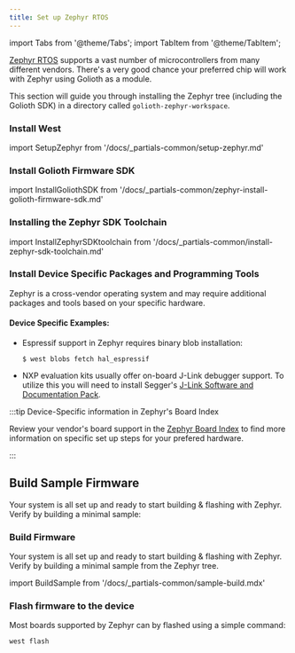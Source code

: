 ```yaml
---
title: Set up Zephyr RTOS
---
```


import Tabs from '@theme/Tabs';
import TabItem from '@theme/TabItem';

[Zephyr RTOS](https://docs.zephyrproject.org/) supports a vast number of
microcontrollers from many different vendors. There's a very good chance your
preferred chip will work with Zephyr using Golioth as a module.

This section will guide you through installing the Zephyr tree (including the
Golioth SDK) in a directory called `golioth-zephyr-workspace`.

### Install West

import SetupZephyr from '/docs/_partials-common/setup-zephyr.md'

<SetupZephyr/>

### Install Golioth Firmware SDK

import InstallGoliothSDK from '/docs/_partials-common/zephyr-install-golioth-firmware-sdk.md'

<InstallGoliothSDK/>

### Installing the Zephyr SDK Toolchain

import InstallZephyrSDKtoolchain from '/docs/_partials-common/install-zephyr-sdk-toolchain.md'

<InstallZephyrSDKtoolchain/>

### Install Device Specific Packages and Programming Tools

Zephyr is a cross-vendor operating system and may require additional packages
and tools based on your specific hardware.

#### Device Specific Examples:

- Espressif support in Zephyr requires binary blob installation:

    ```shell
    $ west blobs fetch hal_espressif
    ```

- NXP evaluation kits usually offer on-board J-Link debugger support. To utilize
  this you will need to install Segger's [J-Link Software and Documentation Pack](https://www.segger.com/downloads/jlink).

:::tip Device-Specific information in Zephyr's Board Index

Review your vendor's board support in the [Zephyr Board Index](https://docs.zephyrproject.org/latest/boards/index.html) to find more information on specific set up steps for your prefered hardware.

:::

## Build Sample Firmware

Your system is all set up and ready to start building & flashing with Zephyr.
Verify by building a minimal sample:

### Build Firmware

Your system is all set up and ready to start building & flashing with Zephyr.
Verify by building a minimal sample from the Zephyr tree.

import BuildSample from '/docs/_partials-common/sample-build.mdx'

<BuildSample board="your_board_name"/>

### Flash firmware to the device

Most boards supported by Zephyr can by flashed using a simple command:

```bash
west flash
```
